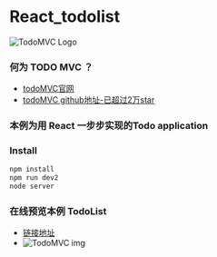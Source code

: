 ﻿# React_todolist

![TodoMVC Logo](http://todomvc.com/site-assets/logo.svg)

### 何为 TODO MVC ？
- [todoMVC官网](http://todomvc.com/)
- [todoMVC github地址-已超过2万star](https://github.com/tastejs/todomvc)

### 本例为用 React 一步步实现的Todo application 

### Install
``` bash
npm install
npm run dev2
node server 
```

### 在线预览本例 TodoList
- [链接地址](http://www.imzouyang.com/project/todo/)
- ![TodoMVC img](http://www.imzouyang.com/project/todo/todo.jpg)







